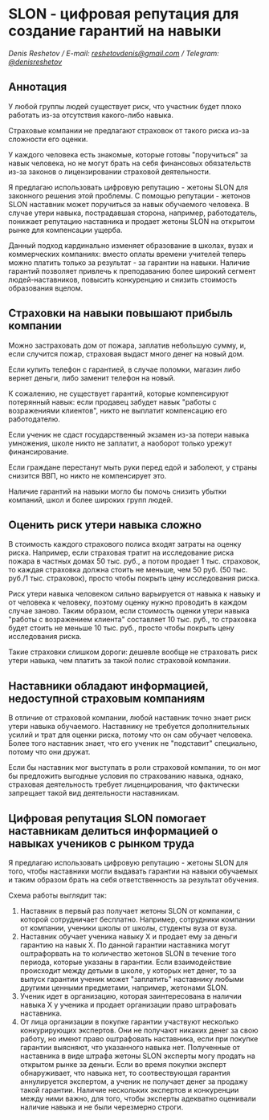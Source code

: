 # SLON - цифровая репутация для создание гарантий на навыки

_Denis Reshetov / E-mail:_ [_reshetovdenis@gmail.com_](mailto:reshetovdenis@gmail.com) _/ Telegram:_ [_@denisreshetov_](https://t.me/denisreshetov)

## Аннотация
У любой группы людей существует риск, что участник будет плохо работать из-за отсутствия какого-либо навыка.

Страховые компании не предлагают страховок от такого риска из-за сложности  его оценки.

У каждого человека есть знакомые, которые готовы "поручиться" за навык человека, но не могут брать на себя финансовых обязательств из-за законов о лицензировании страховой деятельности.

Я предлагаю использовать цифровую репутацию - жетоны SLON для законного решения этой проблемы. С помощью репутации - жетонов SLON наставник может поручиться за навык обучаемого человека. В случае утери навыка, пострадавшая сторона, например, работодатель, понижает репутацию наставника и продает жетоны SLON на открытом рынке для компенсации ущерба.

Данный подход кардинально изменяет образование в школах, вузах и коммерческих компаниях: вместо оплаты времени учителей теперь можно платить только за результат - за гарантии на навыки. Наличие гарантий позволяет привлечь к преподаванию более широкий сегмент людей-наставников, повысить конкуренцию и снизить стоимость образования вцелом.

## Страховки на навыки повышают прибыль компании
Можно застраховать дом от пожара, заплатив небольшую сумму, и, если случится пожар, страховая выдаст много денег на новый дом.

Если купить телефон с гарантией, в случае поломки, магазин либо вернет деньги, либо заменит телефон на новый.

К сожалению, не существует гарантий, которые компенсируют потерянный навык: если продавец забудет навык "работы с возражениями клиентов", никто не выплатит компенсацию его работодателю.

Если ученик не сдаст государственный экзамен из-за потери навыка умножения, школе никто не заплатит, а наоборот только урежут финансирование.

Если граждане перестанут мыть руки перед едой и заболеют, у страны снизится ВВП, но никто не компенсирует это.

Наличие гарантий на навыки могло бы помочь снизить убытки компаний, школ и более широких групп людей.

## Оценить риск утери навыка сложно
В стоимость каждого страхового полиса входят затраты на оценку риска. Например, если страховая тратит на исследование риска пожара в частных домах 50 тыс. руб., а потом продает 1 тыс. страховок, то каждая страховка должна стоить не меньше, чем 50 руб. (50 тыс. руб./1 тыс. страховок), просто чтобы покрыть цену исследования риска.

Риск утери навыка человеком сильно варьируется от навыка к навыку и от человека к человеку, поэтому оценку нужно проводить в каждом случае заново. Таким образом, если стоимость оценки утери навыка "работы с возражением клиента" составляет 10 тыс. руб., то страховка будет стоить не меньше 10 тыс. руб., просто чтобы покрыть цену исследования риска.

Такие страховки слишком дороги: дешевле вообще не страховать риск утери навыка, чем платить за такой полис страховой компании.

## Наставники обладают информацией, недоступной страховым компаниям
В отличие от страховой компании, любой наставник точно знает риск утери навыка обучаемого. Наставнику не требуется дополнительных усилий и трат для оценки риска, потому что он сам обучает человека. Более того наставник знает, что его ученик не "подставит" специально, потому что они дружат.

Если бы наставник мог выступать в роли страховой компании, то он мог бы предложить выгодные условия по страхованию навыка, однако, страховая деятельность требует лиценцирования, что фактически запрещает такой вид деятельности наставникам.

## Цифровая репутация SLON помогает наставникам делиться информацией о навыках учеников с рынком труда
Я предлагаю использовать цифровую репутацию - жетоны SLON для того, чтобы наставники могли выдавать гарантии на навыки обучаемых и таким образом брать на себя ответственность за результат обучения.

Схема работы выглядит так:

1. Наставник в первый раз получает жетоны SLON от компании, с которой сотрудничает бесплатно. Например, сотрудники компании от компании, ученики школы от школы, студенты вуза от вуза.
2. Наставник обучает ученика навыку X и продает ему за деньги гарантию на навык X. По данной гарантии наставника могут оштрафорвать на то количество жетонов SLON в течение того периода, которые указаны в гарантии. Если взаимодействие происходит между детьми в школе, у которых нет денег, то за выпуск гарантии ученик может "заплатить" наставнику любыми другими ценными предметами, например, жетонами SLON.
3. Ученик идет в организацию, которая заинтересована в наличии навыка X у ученика и продает организации право штрафовать наставника.
4. От лица организации в покупке гарантии участвуют несколько конкурирующих экспертов. Они не получают никаких денег за свою работу, но имеют право оштрафовать наставника, если при покупке гарантии выясняют, что указанного навыка нет. Полученные от наставника в виде штрафа жетоны SLON эксперты могу продать на открытом рынке за деньги. Если во время покупки эксперт обнаруживает, что навыка нет, то соотвествующая гарантия аннулируется экспертом, а ученик не получает денег за продажу такой гарантии. Наличие нескольких экспертов и конкуренции между ними важно, для того, чтобы эксперты адекватно оценивали наличие навыка и не были черезмерно строги.